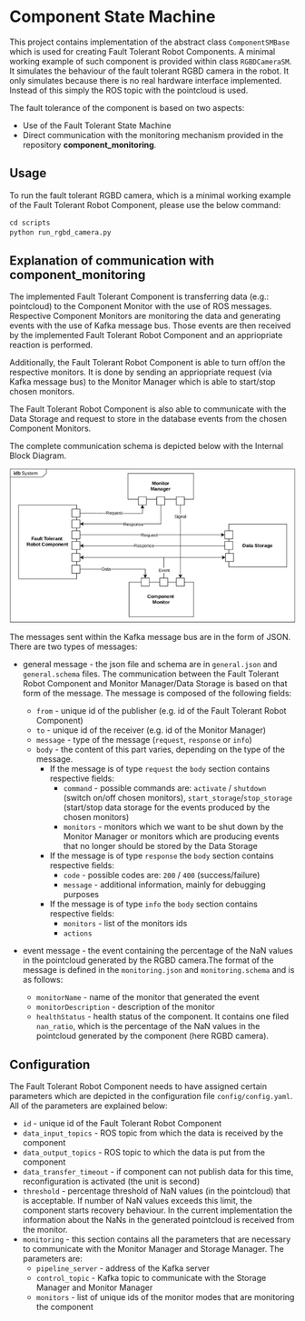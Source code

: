 # Component State Machine

This project contains implementation of the abstract class `ComponentSMBase` which is used for creating Fault Tolerant Robot Components. A minimal working example of such component is provided within class `RGBDCameraSM`. It simulates the behaviour of the fault tolerant RGBD camera in the robot. It only simulates because there is no real hardware interface implemented. Instead of this simply the ROS topic with the pointcloud is used.

The fault tolerance of the component is based on two aspects:
* Use of the Fault Tolerant State Machine
* Direct communication with the monitoring mechanism provided in the repository **component_monitoring**.

## Usage
To run the fault tolerant RGBD camera, which is a minimal working example of the Fault Tolerant Robot Component, please use the below command:
```python
cd scripts
python run_rgbd_camera.py
```

## Explanation of communication with **component_monitoring**
The implemented Fault Tolerant Component is transferring data (e.g.: pointcloud) to the Component Monitor with the use of ROS messages. Respective Component Monitors are monitoring the data and generating events with the use of Kafka message bus. Those events are then received by the implemented Fault Tolerant Robot Component and an appriopriate reaction is performed.

Additionally, the Fault Tolerant Robot Component is able to turn off/on the respective monitors. It is done by sending an appriopriate request (via Kafka message bus) to the Monitor Manager which is able to start/stop chosen monitors. 

The Fault Tolerant Robot Component is also able to communicate with the Data Storage and request to store in the database events from the chosen Component Monitors.

The complete communication schema is depicted below with the Internal Block Diagram.

![System architecture](../docs/figures/commponent_sm_comm.png)

The messages sent within the Kafka message bus are in the form of JSON. There are two types of messages:

* general message - the json file and schema are in `general.json` and `general.schema` files. The communication between the Fault Tolerant Robot Component and Monitor Manager/Data Storage is based on that form of the message. The message is composed of the following fields:
  * `from` - unique id of the publisher (e.g. id of the Fault Tolerant Robot Component)
  * `to` - unique id of the receiver (e.g. id of the Monitor Manager)
  * `message` - type of the message (`request`, `response` or `info`)
  * `body` - the content of this part varies, depending on the type of the message.
    * If the message is of type `request` the `body` section contains respective fields:
      * `command` - possible commands are: `activate` / `shutdown` (switch on/off chosen monitors), `start_storage`/`stop_storage` (start/stop data storage for the events produced by the chosen monitors)
      * `monitors` - monitors which we want to be shut down by the Monitor Manager or monitors which are producing events that no longer should be stored by the Data Storage 
    * If the message is of type `response` the `body` section contains respective fields:
      * `code` - possible codes are: `200` / `400` (success/failure)
      * `message` - additional information, mainly for debugging purposes
    * If the message is of type `info` the `body` section contains respective fields:
      * `monitors` - list of the monitors ids
      * `actions`
 
* event message - the event containing the percentage of the NaN values in the pointcloud generated by the RGBD camera.The format of the message is defined in the `monitoring.json` and `monitoring.schema` and is as follows:
  * `monitorName` - name of the monitor that generated the event
  * `monitorDescription` - description of the monitor
  * `healthStatus` - health status of the component. It contains one filed `nan_ratio`, which is the percentage of the NaN values in the pointcloud generated by the component (here RGBD camera).

## Configuration

The Fault Tolerant Robot Component needs to have assigned certain parameters which are depicted in the configuration file `config/config.yaml`. All of the parameters are explained below:

* `id` - unique id of the Fault Tolerant Robot Component
* `data_input_topics` - ROS topic from which the data is received by the component
* `data_output_topics` - ROS topic to which the data is put from the component
* `data_transfer_timeout` - if component can not publish data for this time, reconfiguration is activated (the unit is second)
* `threshold` - percentage threshold of NaN values (in the pointcloud) that is acceptable. If number of NaN values exceeds this limit, the component starts recovery behaviour. In the current implementation the information about the NaNs in the generated pointcloud is received from the monitor.
* `monitoring` - this section contains all the parameters that are necessary to communicate with the Monitor Manager and Storage Manager. The parameters are:
  * `pipeline_server` - address of the Kafka server
  * `control_topic` - Kafka topic to communicate with the Storage Manager and Monitor Manager
  * `monitors` - list of unique ids of the monitor modes that are monitoring the component
